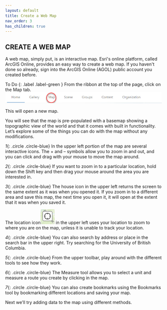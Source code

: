 ```yaml
---
layout: default
title: Create a Web Map
nav_order: 3
has_children: true
---
```


## CREATE A WEB MAP
A web map, simply put, is an interactive map. Esri's online platform, called ArcGIS Online, provides an easy way to create a web map. If you haven't done so already, sign into the ArcGIS Online (AGOL) public account you created before. 

To Do 
{: .label .label-green }
From the ribbon at the top of the page, click on the Map tab. ![Map tab](https://raw.githubusercontent.com/fiddleHeads/intro-AGOL/master/homeRibbon.jpg)

This will open a new map.

You will see that the map is pre-populated with a basemap showing a topographic view of the world and that it comes with built in functionality. Let’s explore some of the things you can do with the map without any modifications.

*1*{: .circle .circle-blue} In the upper left portion of the map are several interactive icons. The + and – symbols allow you to zoom in and out, and you can click and drag with your mouse to move the map around. 

*2*{: .circle .circle-blue} If you want to zoom in to a particular location, hold down the Shift key and then drag your mouse around the area you are interested in. 

*3*{: .circle .circle-blue} The house icon in the upper left returns the screen to the same extent as it was when you opened it. If you zoom in to a different area and save this map, the next time you open it, it will open at the extent that it was when you saved it.

The location icon![The location icon](https://raw.githubusercontent.com/fiddleHeads/intro-AGOL/master/locationButton.jpg) in the upper left uses your location to zoom to where you are on the map, unless it is unable to track your location. 

*4*{: .circle .circle-blue} You can also search by address or place in the search bar in the upper right. Try searching for the University of British Columbia.

*5*{: .circle .circle-blue} From the upper toolbar, play around with the different tools to see how they work. 

*6*{: .circle .circle-blue} The Measure tool allows you to select a unit and measure a route you create by clicking in the map.

*7*{: .circle .circle-blue} You can also create bookmarks using the Bookmarks tool by bookmarking different locations and saving your map.

Next we’ll try adding data to the map using different methods.


